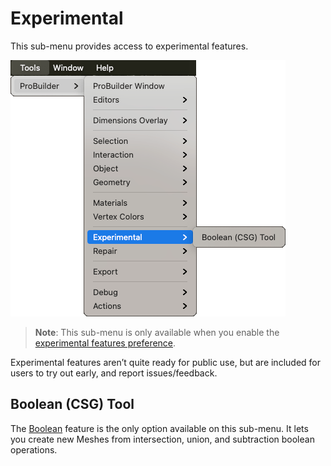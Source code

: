 # Experimental

This sub-menu provides access to experimental features.

![Tools > ProBuilder > Experimental menu](images/menu-experimental.png)

> **Note**: This sub-menu is only available when you enable the [experimental features preference](preferences.md#experimental).

Experimental features aren’t quite ready for public use, but are included for users to try out early, and report issues/feedback. 

## Boolean (CSG) Tool

The [Boolean](boolean.md) feature is the only option available on this sub-menu. It lets you create new Meshes from intersection, union, and subtraction boolean operations.

